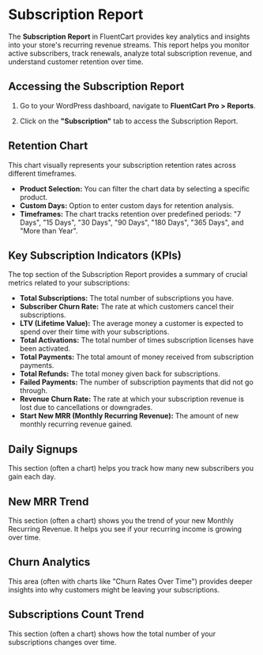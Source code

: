  # Subscription Report

The **Subscription Report** in FluentCart provides key analytics and insights into your store's recurring revenue streams. This report helps you monitor active subscribers, track renewals, analyze total subscription revenue, and understand customer retention over time.

## Accessing the Subscription Report

1.  Go to your WordPress dashboard, navigate to **FluentCart Pro > Reports**.
2.  Click on the **"Subscription"** tab to access the Subscription Report.

    <!-- ![Screenshot of Refunds Report Page](@images/reporting-analytics/subscription-report.png) -->

## Retention Chart

This chart visually represents your subscription retention rates across different timeframes.

* **Product Selection:** You can filter the chart data by selecting a specific product.
* **Custom Days:** Option to enter custom days for retention analysis.
* **Timeframes:** The chart tracks retention over predefined periods: "7 Days", "15 Days", "30 Days", "90 Days", "180 Days", "365 Days", and "More than Year".

## Key Subscription Indicators (KPIs)

The top section of the Subscription Report provides a summary of crucial metrics related to your subscriptions:

* **Total Subscriptions:** The total number of subscriptions you have.
* **Subscriber Churn Rate:** The rate at which customers cancel their subscriptions.
* **LTV (Lifetime Value):** The average money a customer is expected to spend over their time with your subscriptions. 
* **Total Activations:** The total number of times subscription licenses have been activated.
* **Total Payments:** The total amount of money received from subscription payments.
* **Total Refunds:** The total money given back for subscriptions.
* **Failed Payments:** The number of subscription payments that did not go through.
* **Revenue Churn Rate:** The rate at which your subscription revenue is lost due to cancellations or downgrades.
* **Start New MRR (Monthly Recurring Revenue):** The amount of new monthly recurring revenue gained.

## Daily Signups ##

This section (often a chart) helps you track how many new subscribers you gain each day.

## New MRR Trend ##

This section (often a chart) shows you the trend of your new Monthly Recurring Revenue. It helps you see if your recurring income is growing over time.

## Churn Analytics ##

This area (often with charts like "Churn Rates Over Time") provides deeper insights into why customers might be leaving your subscriptions.

## Subscriptions Count Trend ##

This section (often a chart) shows how the total number of your subscriptions changes over time.

 